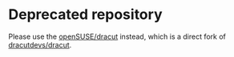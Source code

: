 # Deprecated repository

Please use the [openSUSE/dracut](https://github.com/openSUSE/dracut) instead, which is a direct fork of [dracutdevs/dracut](https://github.com/dracutdevs/dracut).
